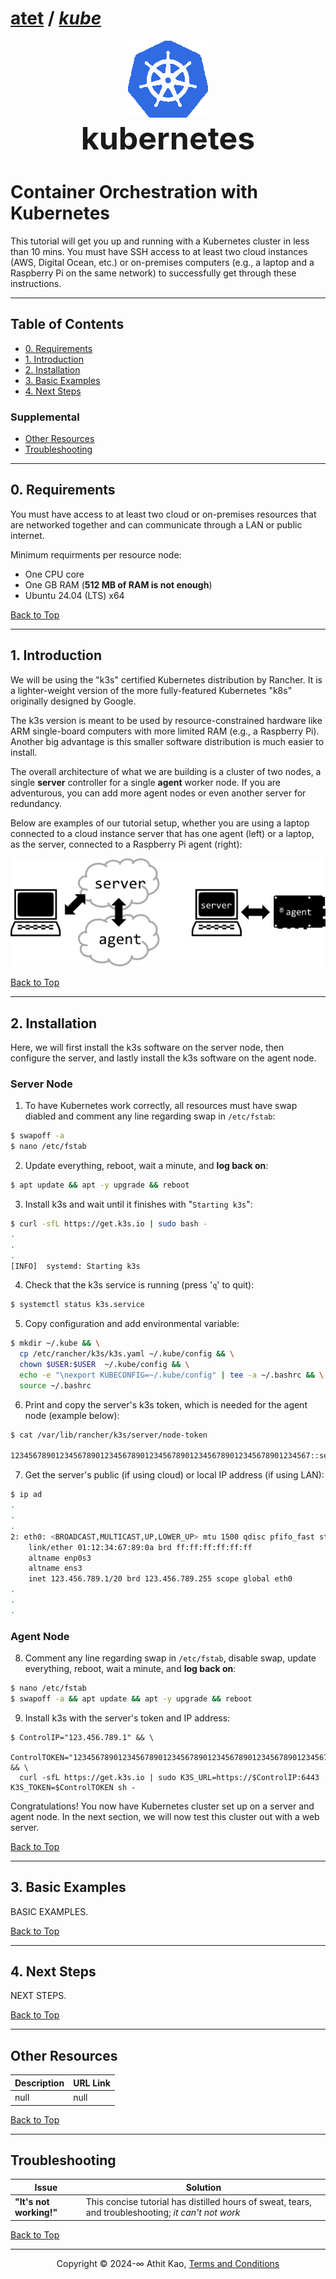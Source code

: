 # [atet](https://github.com/atet) / [**_kube_**](https://github.com/atet/kube/blob/main/README.md#atet--kube)

<p align="center"><img src=".img/logo_k8s.gif" alt=".img/logo_k8s.gif">
</br><font style="font-size: 50px"><b>kubernetes</b></font></p>

# Container Orchestration with Kubernetes

This tutorial will get you up and running with a Kubernetes cluster in less than 10 mins. You must have SSH access to at least two cloud instances (AWS, Digital Ocean, etc.) or on-premises computers (e.g., a laptop and a Raspberry Pi on the same network) to successfully get through these instructions.

----------------------------------------------------------------------------

## Table of Contents

* [0. Requirements](#0-requirements)
* [1. Introduction](#1-introduction)
* [2. Installation](#2-installation)
* [3. Basic Examples](#3-basic-examples)
* [4. Next Steps](#4-next-steps)

### Supplemental

* [Other Resources](#other-resources)
* [Troubleshooting](#troubleshooting)

----------------------------------------------------------------------------

## 0. Requirements

You must have access to at least two cloud or on-premises resources that are networked together and can communicate through a LAN or public internet. 

Minimum requirments per resource node:
- One CPU core
- One GB RAM (**512 MB of RAM is not enough**) 
- Ubuntu 24.04 (LTS) x64

[Back to Top](#table-of-contents)

----------------------------------------------------------------------------

## 1. Introduction

We will be using the "k3s" certified Kubernetes distribution by Rancher. It is a lighter-weight version of the more fully-featured Kubernetes "k8s" originally designed by Google.

The k3s version is meant to be used by resource-constrained hardware like ARM single-board computers with more limited RAM (e.g., a Raspberry Pi). Another big advantage is this smaller software distribution is much easier to install.

The overall architecture of what we are building is a cluster of two nodes, a single **server** controller for a single **agent** worker node. If you are adventurous, you can add more agent nodes or even another server for redundancy.

Below are examples of our tutorial setup, whether you are using a laptop connected to a cloud instance server that has one agent (left) or a laptop, as the server, connected to a Raspberry Pi agent (right):

[![.img/fig1_architecture.png](.img/fig1_architecture.png)](#nolink)

[Back to Top](#table-of-contents)

----------------------------------------------------------------------------

## 2. Installation

Here, we will first install the k3s software on the server node, then configure the server, and lastly install the k3s software on the agent node.

### Server Node

1. To have Kubernetes work correctly, all resources must have swap diabled and comment any line regarding swap in `/etc/fstab`:

```bash
$ swapoff -a
$ nano /etc/fstab
```

2. Update everything, reboot, wait a minute, and **log back on**:

```bash
$ apt update && apt -y upgrade && reboot
```

3. Install k3s and wait until it finishes with "`Starting k3s`":

```bash
$ curl -sfL https://get.k3s.io | sudo bash -
.
.
.
[INFO]  systemd: Starting k3s
```

4. Check that the k3s service is running (press '`q`' to quit):

```bash
$ systemctl status k3s.service
```

5. Copy configuration and add environmental variable:

```bash
$ mkdir ~/.kube && \
  cp /etc/rancher/k3s/k3s.yaml ~/.kube/config && \
  chown $USER:$USER  ~/.kube/config && \
  echo -e "\nexport KUBECONFIG=~/.kube/config" | tee -a ~/.bashrc && \
  source ~/.bashrc
```

6. Print and copy the server's k3s token, which is needed for the agent node (example below):

```bash
$ cat /var/lib/rancher/k3s/server/node-token

1234567890123456789012345678901234567890123456789012345678901234567::server:89012345678901234567890123456789
```

7. Get the server's public (if using cloud) or local IP address (if using LAN):

```bash
$ ip ad
.
.
.
2: eth0: <BROADCAST,MULTICAST,UP,LOWER_UP> mtu 1500 qdisc pfifo_fast state UP group default qlen 1000
    link/ether 01:12:34:67:89:0a brd ff:ff:ff:ff:ff:ff
    altname enp0s3
    altname ens3
    inet 123.456.789.1/20 brd 123.456.789.255 scope global eth0
.
.
.
```

### Agent Node

8. Comment any line regarding swap in `/etc/fstab`, disable swap, update everything, reboot, wait a minute, and **log back on**:

```bash
$ nano /etc/fstab
$ swapoff -a && apt update && apt -y upgrade && reboot
```

9. Install k3s with the server's token and IP address:
```
$ ControlIP="123.456.789.1" && \
  ControlTOKEN="1234567890123456789012345678901234567890123456789012345678901234567::server:89012345678901234567890123456789" && \
  curl -sfL https://get.k3s.io | sudo K3S_URL=https://$ControlIP:6443 K3S_TOKEN=$ControlTOKEN sh -
```

Congratulations! You now have Kubernetes cluster set up on a server and agent node. In the next section, we will now test this cluster out with a web server.

[Back to Top](#table-of-contents)

----------------------------------------------------------------------------

## 3. Basic Examples

BASIC EXAMPLES.

[Back to Top](#table-of-contents)

----------------------------------------------------------------------------

## 4. Next Steps

NEXT STEPS.

[Back to Top](#table-of-contents)

----------------------------------------------------------------------------

## Other Resources

**Description** | **URL Link**
--- | ---
null | null

[Back to Top](#table-of-contents)

----------------------------------------------------------------------------

## Troubleshooting

Issue | Solution
--- | ---
**"It's not working!"** | This concise tutorial has distilled hours of sweat, tears, and troubleshooting; _it can't not work_

[Back to Top](#table-of-contents)

----------------------------------------------------------------------------

<p align="center">Copyright © 2024-∞ Athit Kao, <a href="http://www.athitkao.com/tos.html" target="_blank">Terms and Conditions</a></p>